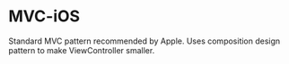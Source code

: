 # MVC-iOS
Standard MVC pattern recommended by Apple. Uses composition design pattern to make ViewController smaller.
